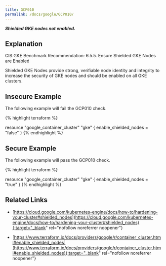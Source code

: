 ```yaml
---
title: GCP010
permalink: /docs/google/GCP010/
---
```


***Shielded GKE nodes not enabled.***

## Explanation


CIS GKE Benchmark Recommendation: 6.5.5. Ensure Shielded GKE Nodes are Enabled

Shielded GKE Nodes provide strong, verifiable node identity and integrity to increase the security of GKE nodes and should be enabled on all GKE clusters.



## Insecure Example

The following example will fail the GCP010 check.

{% highlight terraform %}

resource "google_container_cluster" "gke" {
	enable_shielded_nodes = "false"
}
{% endhighlight %}



## Secure Example

The following example will pass the GCP010 check.

{% highlight terraform %}

resource "google_container_cluster" "gke" {
	enable_shielded_nodes = "true"
}
{% endhighlight %}


## Related Links


- [https://cloud.google.com/kubernetes-engine/docs/how-to/hardening-your-cluster#shielded_nodes](https://cloud.google.com/kubernetes-engine/docs/how-to/hardening-your-cluster#shielded_nodes){:target="_blank" rel="nofollow noreferrer noopener"}

- [https://www.terraform.io/docs/providers/google/r/container_cluster.html#enable_shielded_nodes](https://www.terraform.io/docs/providers/google/r/container_cluster.html#enable_shielded_nodes){:target="_blank" rel="nofollow noreferrer noopener"}

